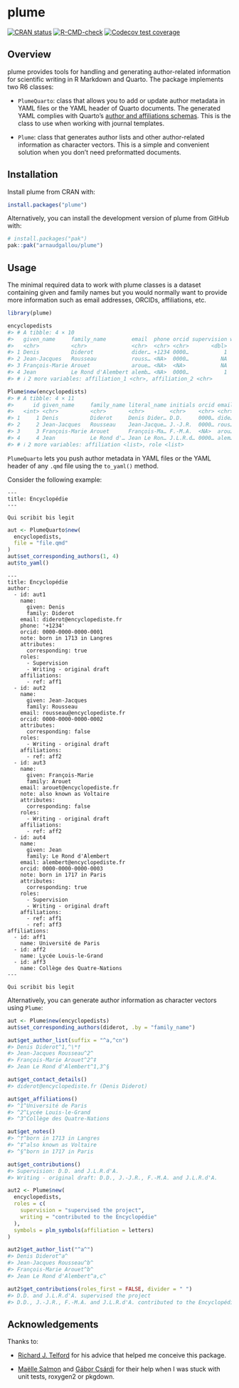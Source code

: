 
<!-- README.md is generated from README.Rmd. Please edit that file -->

# plume

<!-- badges: start -->

[![CRAN
status](https://www.r-pkg.org/badges/version/plume)](https://CRAN.R-project.org/package=plume)
[![R-CMD-check](https://github.com/arnaudgallou/plume/actions/workflows/R-CMD-check.yaml/badge.svg)](https://github.com/arnaudgallou/plume/actions/workflows/R-CMD-check.yaml)
[![Codecov test
coverage](https://codecov.io/gh/arnaudgallou/plume/graph/badge.svg)](https://app.codecov.io/gh/arnaudgallou/plume)
<!-- badges: end -->

## Overview

plume provides tools for handling and generating author-related
information for scientific writing in R Markdown and Quarto. The package
implements two R6 classes:

- `PlumeQuarto`: class that allows you to add or update author metadata
  in YAML files or the YAML header of Quarto documents. The generated
  YAML complies with Quarto’s [author and affiliations
  schemas](https://quarto.org/docs/journals/authors.html). This is the
  class to use when working with journal templates.

- `Plume`: class that generates author lists and other author-related
  information as character vectors. This is a simple and convenient
  solution when you don’t need preformatted documents.

## Installation

Install plume from CRAN with:

``` r
install.packages("plume")
```

Alternatively, you can install the development version of plume from
GitHub with:

``` r
# install.packages("pak")
pak::pak("arnaudgallou/plume")
```

## Usage

The minimal required data to work with plume classes is a dataset
containing given and family names but you would normally want to provide
more information such as email addresses, ORCIDs, affiliations, etc.

``` r
library(plume)

encyclopedists
#> # A tibble: 4 × 10
#>   given_name     family_name        email  phone orcid supervision writing note 
#>   <chr>          <chr>              <chr>  <chr> <chr>       <dbl>   <dbl> <chr>
#> 1 Denis          Diderot            dider… +1234 0000…           1       1 born…
#> 2 Jean-Jacques   Rousseau           rouss… <NA>  0000…          NA       1 <NA> 
#> 3 François-Marie Arouet             aroue… <NA>  <NA>           NA       1 also…
#> 4 Jean           Le Rond d'Alembert alemb… <NA>  0000…           1       1 born…
#> # ℹ 2 more variables: affiliation_1 <chr>, affiliation_2 <chr>

Plume$new(encyclopedists)
#> # A tibble: 4 × 11
#>      id given_name     family_name literal_name initials orcid email phone note 
#>   <int> <chr>          <chr>       <chr>        <chr>    <chr> <chr> <chr> <chr>
#> 1     1 Denis          Diderot     Denis Dider… D.D.     0000… dide… +1234 born…
#> 2     2 Jean-Jacques   Rousseau    Jean-Jacque… J.-J.R.  0000… rous… <NA>  <NA> 
#> 3     3 François-Marie Arouet      François-Ma… F.-M.A.  <NA>  arou… <NA>  also…
#> 4     4 Jean           Le Rond d'… Jean Le Ron… J.L.R.d… 0000… alem… <NA>  born…
#> # ℹ 2 more variables: affiliation <list>, role <list>
```

`PlumeQuarto` lets you push author metadata in YAML files or the YAML
header of any `.qmd` file using the `to_yaml()` method.

Consider the following example:

    ---
    title: Encyclopédie
    ---

    Qui scribit bis legit

``` r
aut <- PlumeQuarto$new(
  encyclopedists,
  file = "file.qmd"
)
aut$set_corresponding_authors(1, 4)
aut$to_yaml()
```

    ---
    title: Encyclopédie
    author:
      - id: aut1
        name:
          given: Denis
          family: Diderot
        email: diderot@encyclopediste.fr
        phone: '+1234'
        orcid: 0000-0000-0000-0001
        note: born in 1713 in Langres
        attributes:
          corresponding: true
        roles:
          - Supervision
          - Writing - original draft
        affiliations:
          - ref: aff1
      - id: aut2
        name:
          given: Jean-Jacques
          family: Rousseau
        email: rousseau@encyclopediste.fr
        orcid: 0000-0000-0000-0002
        attributes:
          corresponding: false
        roles:
          - Writing - original draft
        affiliations:
          - ref: aff2
      - id: aut3
        name:
          given: François-Marie
          family: Arouet
        email: arouet@encyclopediste.fr
        note: also known as Voltaire
        attributes:
          corresponding: false
        roles:
          - Writing - original draft
        affiliations:
          - ref: aff2
      - id: aut4
        name:
          given: Jean
          family: Le Rond d'Alembert
        email: alembert@encyclopediste.fr
        orcid: 0000-0000-0000-0003
        note: born in 1717 in Paris
        attributes:
          corresponding: true
        roles:
          - Supervision
          - Writing - original draft
        affiliations:
          - ref: aff1
          - ref: aff3
    affiliations:
      - id: aff1
        name: Université de Paris
      - id: aff2
        name: Lycée Louis-le-Grand
      - id: aff3
        name: Collège des Quatre-Nations
    ---

    Qui scribit bis legit

Alternatively, you can generate author information as character vectors
using `Plume`:

``` r
aut <- Plume$new(encyclopedists)
aut$set_corresponding_authors(diderot, .by = "family_name")

aut$get_author_list(suffix = "^a,^cn")
#> Denis Diderot^1,^\*†
#> Jean-Jacques Rousseau^2^
#> François-Marie Arouet^2^‡
#> Jean Le Rond d'Alembert^1,3^§

aut$get_contact_details()
#> diderot@encyclopediste.fr (Denis Diderot)

aut$get_affiliations()
#> ^1^Université de Paris
#> ^2^Lycée Louis-le-Grand
#> ^3^Collège des Quatre-Nations

aut$get_notes()
#> ^†^born in 1713 in Langres
#> ^‡^also known as Voltaire
#> ^§^born in 1717 in Paris

aut$get_contributions()
#> Supervision: D.D. and J.L.R.d'A.
#> Writing - original draft: D.D., J.-J.R., F.-M.A. and J.L.R.d'A.

aut2 <- Plume$new(
  encyclopedists,
  roles = c(
    supervision = "supervised the project",
    writing = "contributed to the Encyclopédie"
  ),
  symbols = plm_symbols(affiliation = letters)
)

aut2$get_author_list("^a^")
#> Denis Diderot^a^
#> Jean-Jacques Rousseau^b^
#> François-Marie Arouet^b^
#> Jean Le Rond d'Alembert^a,c^

aut2$get_contributions(roles_first = FALSE, divider = " ")
#> D.D. and J.L.R.d'A. supervised the project
#> D.D., J.-J.R., F.-M.A. and J.L.R.d'A. contributed to the Encyclopédie
```

## Acknowledgements

Thanks to:

- [Richard J. Telford](https://github.com/richardjtelford) for his
  advice that helped me conceive this package.

- [Maëlle Salmon](https://github.com/maelle) and [Gábor
  Csárdi](https://github.com/gaborcsardi) for their help when I was
  stuck with unit tests, roxygen2 or pkgdown.
